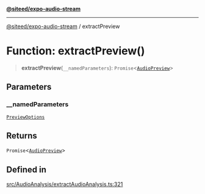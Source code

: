 [**@siteed/expo-audio-stream**](../README.md)

***

[@siteed/expo-audio-stream](../README.md) / extractPreview

# Function: extractPreview()

> **extractPreview**(`__namedParameters`): `Promise`\<[`AudioPreview`](../interfaces/AudioPreview.md)\>

## Parameters

### \_\_namedParameters

[`PreviewOptions`](../interfaces/PreviewOptions.md)

## Returns

`Promise`\<[`AudioPreview`](../interfaces/AudioPreview.md)\>

## Defined in

[src/AudioAnalysis/extractAudioAnalysis.ts:321](https://github.com/deeeed/expo-audio-stream/blob/689aeadedaa58050cd18e8ec1fa5ff1fcd93f0db/packages/expo-audio-stream/src/AudioAnalysis/extractAudioAnalysis.ts#L321)
